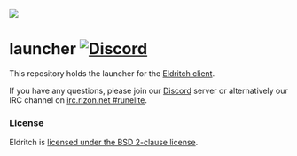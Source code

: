 ![](https://runelite.net/img/logo.png)
# launcher [![Discord](https://img.shields.io/discord/301497432909414422.svg)](https://discord.gg/mePCs8U)

This repository holds the launcher for the [Eldritch client](https://github.com/runelite/runelite).

If you have any questions, please join our [Discord](https://discord.gg/mePCs8U) server or alternatively our IRC channel on [irc.rizon.net #runelite](http://qchat.rizon.net/?channels=runelite&uio=d4).

### License

Eldritch is [licensed under the BSD 2-clause license](https://github.com/runelite/launcher/blob/master/LICENSE).
